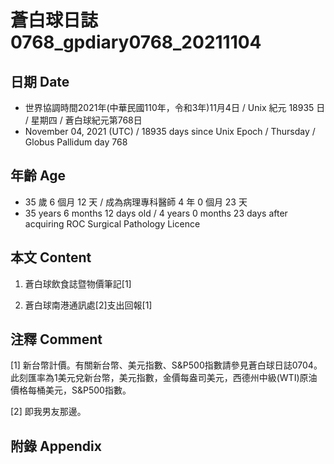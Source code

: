 [_metadata_:encoding]: - "utf-8"
[_metadata_:language]: - "zh-Hant-TW"
[_metadata_:fileformat]: - "markdown"
[_metadata_:MIME_type]: - "text/plain"
[_metadata_:markdown_version]: - "commonmark version 0.30"
[_metadata_:markdown_spec]: - "https://spec.commonmark.org/0.30/"

# 蒼白球日誌0768_gpdiary0768_20211104 #

## 日期 Date ##

* 世界協調時間2021年(中華民國110年，令和3年)11月4日 / Unix 紀元 18935 日 / 星期四 / 蒼白球紀元第768日
* November 04, 2021 (UTC) / 18935 days since Unix Epoch / Thursday / Globus Pallidum day 768

## 年齡 Age ##

* 35 歲 6 個月 12 天 / 成為病理專科醫師 4 年 0 個月 23 天
* 35 years 6 months 12 days old / 4 years 0 months 23 days after acquiring ROC Surgical Pathology Licence

## 本文 Content ##

1. 蒼白球飲食誌暨物價筆記[1]

    
2. 蒼白球南港通訊處[2]支出回報[1]

    

## 注釋 Comment ##

[1] 新台幣計價。有關新台幣、美元指數、S&P500指數請參見蒼白球日誌0704。此刻匯率為1美元兌新台幣，美元指數，金價每盎司美元，西德州中級(WTI)原油價格每桶美元，S&P500指數。


[2] 即我男友那邊。



## 附錄 Appendix ##

